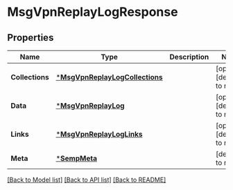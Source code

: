 # MsgVpnReplayLogResponse

## Properties
Name | Type | Description | Notes
------------ | ------------- | ------------- | -------------
**Collections** | [***MsgVpnReplayLogCollections**](MsgVpnReplayLogCollections.md) |  | [optional] [default to null]
**Data** | [***MsgVpnReplayLog**](MsgVpnReplayLog.md) |  | [optional] [default to null]
**Links** | [***MsgVpnReplayLogLinks**](MsgVpnReplayLogLinks.md) |  | [optional] [default to null]
**Meta** | [***SempMeta**](SempMeta.md) |  | [default to null]

[[Back to Model list]](../README.md#documentation-for-models) [[Back to API list]](../README.md#documentation-for-api-endpoints) [[Back to README]](../README.md)

